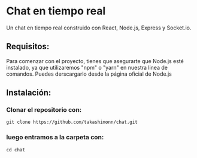 # Chat en tiempo real

Un chat en tiempo real construido con React, Node.js, Express y Socket.io.

## Requisitos:

Para comenzar con el proyecto, tienes que asegurarte que Node.js esté instalado, ya que utilizaremos "npm" o "yarn" en nuestra linea de comandos. Puedes derscargarlo desde la página oficial de Node.js

## Instalación:

### Clonar el repositorio con:

`git clone https://github.com/takashimonn/chat.git`

### luego entramos a la carpeta con:

`cd chat`
